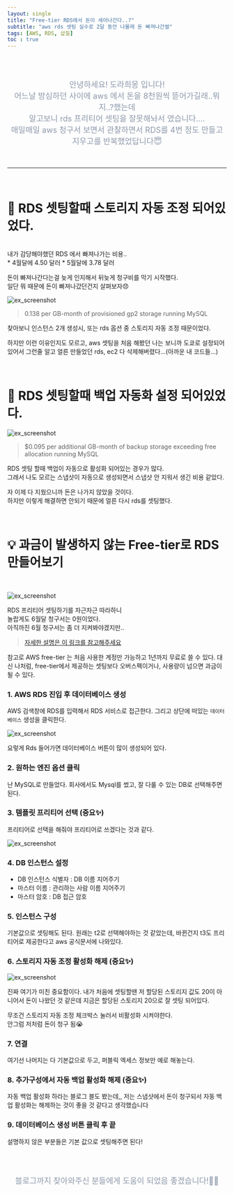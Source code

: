 ```yaml
---
layout: single
title: "Free-tier RDS에서 돈이 세어나간다..?"
subtitle: "aws rds 셋팅 실수로 2달 동안 나몰래 돈 빠져나간썰"
tags: [AWS, RDS, 삽질]
toc : true
---
```


<br/>
<br/>


<p align="center"  style="color:#8E99AB; font-size :18px">안녕하세요! 도라희몽 입니다! <br/>어느날 방심하던 사이에 aws 에서 돈을 8천원씩 뜯어가길래..뭐지..?했는데<br/>
알고보니 rds 프리티어 셋팅을 잘못해놔서 였습니다.... <br/>
매일매일 aws 청구서 보면서 관찰하면서 RDS를 4번 정도 만들고 지우고를 반복했었답니다😇</p>


<br/>

***

<br/>


# 💸 RDS 셋팅할때 스토리지 자동 조정 되어있었다.

<br/>
내가 감당해야했던 RDS 에서 빠져나가는 비용..<br/>
* 4월달에 4.50 달러
* 5월달에 3.78 달러


돈이 빠져나간다는걸 늦게 인지해서 뒤늦게 청구비를 막기 시작했다.<br/>
일단 뭐 때문에 돈이 빠져나갔던건지 살펴보자😞

![ex_screenshot](./../assets/images/0607/4.png)

> 0.138 per GB-month of provisioned gp2 storage running MySQL

찾아보니 인스턴스 2개 생성시, 또는 rds 옵션 중 스토리지 자동 조정 때문이었다.


하지만 이런 이유인지도 모르고, aws 셋팅을 처음 해봤던 나는 보니까 도쿄로 설정되어있어서 그런줄 알고
얼른 만들었던 rds, ec2 다 삭제해버렸다...(아까운 내 코드들...)


<br/>

# 💸 RDS 셋팅할때 백업 자동화 설정 되어있었다.


![ex_screenshot](./../assets/images/0607/4.png)

> $0.095 per additional GB-month of backup storage exceeding free allocation running MySQL


RDS 셋팅 할때 백업이 자동으로 활성화 되어있는 경우가 많다.<br/>
그래서 나도 모르는 스냅샷이 자동으로 생성되면서 스냅샷 안 지워서 생긴 비용 같았다.
<br/>

자 이제 다 지웠으니까 돈은 나가지 않았을 것이다.<br/>
하지만 이렇게 해결하면 안되기 때문에 얼른 다시 rds를 셋팅했다.

<br/>

# 💡 과금이 발생하지 않는 Free-tier로 RDS 만들어보기
<br/>

![ex_screenshot](./../assets/images/0607/6.png)

RDS 프리티어 셋팅하기를 차근차근 따라하니<br/>
놀랍게도 6월달 청구서는 0원이었다.<br/>
아직까진 6월 청구서는 좀 더 지켜봐야겠지만..<br/>

> [자세한 설명은 이 링크를 참고해주세요](https://velog.io/@shawnhansh/AWS-RDSmySql-%ED%94%84%EB%A6%AC%ED%8B%B0%EC%96%B4-%EC%83%9D%EC%84%B1%ED%95%98%EA%B8%B0)


참고로 AWS free-tier 는 처음 사용한 계정만 가능하고 1년까지 무료로 쓸 수 있다.
대신 나처럼, free-tier에서 제공하는 셋팅보다 오버스펙이거나, 사용량이 넘으면 과금이 될 수 있다.


### 1. AWS RDS 진입 후 데이터베이스 생성

AWS 검색창에 RDS를 입력해서 RDS 서비스로 접근한다.
그리고 상단에 떠있는 `데이터베이스` 생성을 클릭한다.

![ex_screenshot](./../assets/images/0607/7.png)

요렇게 Rds 들어가면 데이터베이스 버튼이 많이 생성되어 있다.

### 2. 원하는 엔진 옵션 클릭

난 MySQL로 만들었다. 회사에서도 Mysql를 썼고, 잘 다룰 수 있는 DB로 선택해주면 된다.

### 3. 템플릿 프리티어 선택 (중요✨)

프리티어로 선택을 해줘야 프리티어로 쓰겠다는 것과 같다.

![ex_screenshot](./../assets/images/0607/9.png)

### 4. DB 인스턴스 설정

* DB 인스턴스 식별자 : DB 이름 지어주기
* 마스터 이름 : 관리하는 사람 이름 지어주기
* 마스터 암호 : DB 접근 암호

### 5. 인스턴스 구성

기본값으로 셋팅해도 된다.
원래는 t2로 선택해야하는 것 같았는데, 바뀐건지 t3도 프리티어로 제공한다고 aws 공식문서에 나와있다.

### 6. 스토리지 자동 조정 활성화 해제 (중요✨)

![ex_screenshot](./../assets/images/0607/10.png)

진짜 여기가 미친 중요함이다.
내가 처음에 셋팅할땐 저 할당된 스토리지 값도 20이 아니어서 돈이 나왔던 것 같은데 지금은 할당된 스토리지 20으로 잘 셋팅 되어있다.

무조건 스토리지 자동 조정 체크박스 눌러서 비활성화 시켜야한다.<br/>
안그럼 저처럼 돈이 청구 됨😭

### 7. 연결

여기선 나머지는 다 기본값으로 두고, 퍼블릭 엑세스 정보만 예로 해놓는다.


### 8. 추가구성에서 자동 백업 활성화 해제 (중요✨)

자동 백업 활성화 하라는 블로그 블도 봤는데,, 저는 스냅샷에서 돈이 청구되서
자동 백업 활성화는 해제하는 것이 좋을 것 같다고 생각했습니다

### 9. 데이터베이스 생성 버튼 클릭 후 끝

설명하지 않은 부분들은 기본 값으로 셋팅해주면 된다!

<br/><br/>


<p align="center"  style="color:#8E99AB; font-size :18px">블로그까지 찾아와주신 분들에게 도움이 되었음 좋겠습니다!🙇‍♀️ </p>



<br/><br/>

